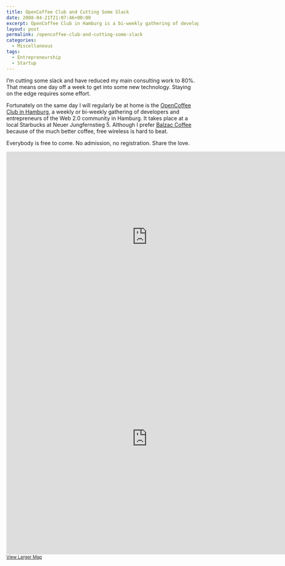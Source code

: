 ```yaml
---
title: OpenCoffee Club and Cutting Some Slack
date: 2008-04-21T21:07:46+00:00
excerpt: OpenCoffee Club in Hamburg is a bi-weekly gathering of developers and entrepreneurs of the Web 2.0 community in Hamburg meeting at Starbucks to network.
layout: post
permalink: /opencoffee-club-and-cutting-some-slack
categories:
  - Miscellaneous
tags:
  - Entrepreneurship
  - Startup
---
```

I’m cutting some slack and have reduced my main consulting work to 80%. That means one day off a week to get into some new technology. Staying on the edge requires some effort.

Fortunately on the same day I will regularly be at home is the [OpenCoffee Club in Hamburg](http://www.hamburg-startups.de/), a weekly or bi-weekly gathering of developers and entrepreneurs of the Web 2.0 community in Hamburg. It takes place at a local Starbucks at Neuer Jungfernstieg 5. Although I prefer [Balzac Coffee](https://www.balzaccoffee.com/) because of the much better coffee, free wireless is hard to beat.

Everybody is free to come. No admission, no registration. Share the love.

<iframe style="border: 0;" src="https://www.google.com/maps/embed?pb=!1m14!1m8!1m3!1d2370.138782012406!2d9.99099!3d53.55529!3m2!1i1024!2i768!4f13.1!3m3!1m2!1s0x47b18f1904ef4793%3A0xec8babfcf83a4dfb!2sNeuer+Jungfernstieg+5%2C+20354+Hamburg%2C+Germany!5e0!3m2!1sen!2s!4v1416413810264" width="740" height="448" loading="lazy"></iframe>

<iframe width="740" height="609" frameborder="0" scrolling="no" marginheight="0" marginwidth="0" src="https://www.openstreetmap.org/export/embed.html?bbox=9.990300536155702%2C53.55445427116524%2C9.991813302040102%2C53.55564292276588&amp;layer=mapnik&amp;marker=53.55504860113963%2C9.9910569190979" style="border: 0" loading="lazy"></iframe><br/><small><a href="https://www.openstreetmap.org/?mlat=53.55505&amp;mlon=9.99106#map=19/53.55505/9.99106">View Larger Map</a></small>